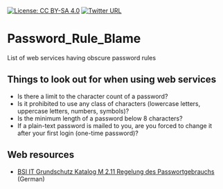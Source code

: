 [![License: CC BY-SA 4.0](https://img.shields.io/badge/License-CC%20BY--SA%204.0-lightgrey.svg)](http://creativecommons.org/licenses/by-sa/4.0/) [![Twitter URL](https://img.shields.io/twitter/url/http/shields.io.svg?style=social&maxAge=2592000)](https://github.com/corrupt/Password_Rule_Blame)

# Password_Rule_Blame
List of web services having obscure password rules


## Things to look out for when using web services

* Is there a limit to the character count of a password?
* Is it prohibited to use any class of characters (lowercase letters, uppercase letters, numbers, symbols)?
* Is the minimum length of a password below 8 characters?
* If a plain-text password is mailed to you, are you forced to change it after your first login (one-time password)?

## Web resources 

* [BSI IT Grundschutz Katalog M 2.11 Regelung des Passwortgebrauchs](https://www.bsi.bund.de/DE/Themen/ITGrundschutz/ITGrundschutzKataloge/Inhalt/_content/m/m02/m02011.html) (German)
